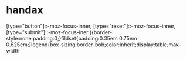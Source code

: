 # handax
 [type="button"]::-moz-focus-inner,           [type="reset"]::-moz-focus-inner,           [type="submit"]::-moz-focus-iner         ){border-style:none;padding:0;}fildset{padding:0.35em 0.75em 0.625em;}legend{box-sizing:border-bob;color:inherit;display:table;max-width
